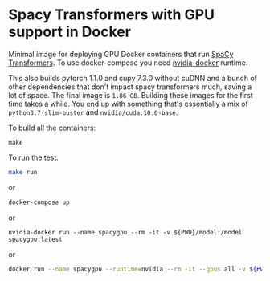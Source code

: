 # Spacy Transformers with GPU support in Docker

Minimal image for deploying GPU Docker containers that run [SpaCy Transformers](https://github.com/explosion/spacy-transformers). To use docker-compose you need [nvidia-docker](https://github.com/NVIDIA/nvidia-docker/wiki/Installation-(version-2.0)) runtime.

This also builds pytorch 1.1.0 and cupy 7.3.0 without cuDNN and a bunch of other dependencies that don't impact spacy transformers much, saving a lot of space. The final image is `1.86 GB`. Building these images for the first time takes a while. You end up with something that's essentially a mix of `python3.7-slim-buster` and `nvidia/cuda:10.0-base`.

To build all the containers:

```
make
```

To run the test:

```bash
make run
```

or

```bash
docker-compose up
```

or

```
nvidia-docker run --name spacygpu --rm -it -v ${PWD}/model:/model spacygpu:latest
```

or

```bash
docker run --name spacygpu --runtime=nvidia --rm -it --gpus all -v ${PWD}/model:/model spacygpu:latest
```
